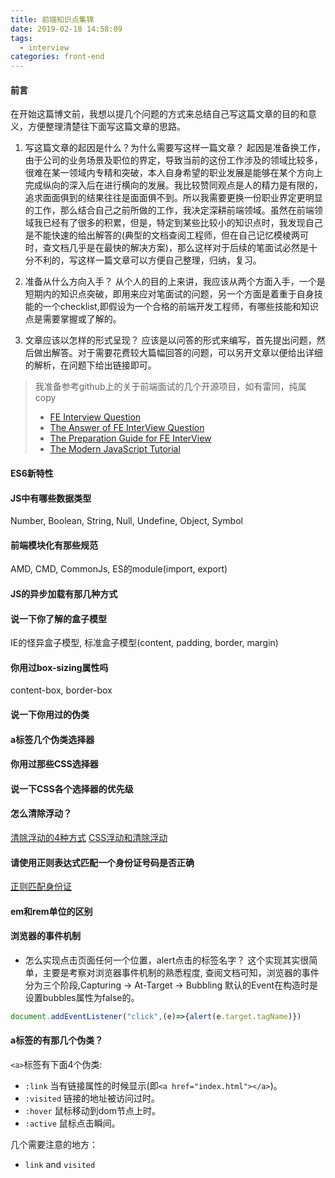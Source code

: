 ```yaml
---
title: 前端知识点集锦
date: 2019-02-18 14:58:09
tags: 
  - interview
categories: front-end
---
```


#### 前言
在开始这篇博文前，我想以提几个问题的方式来总结自己写这篇文章的目的和意义，方便整理清楚往下面写这篇文章的思路。

<!--more-->

1. 写这篇文章的起因是什么？为什么需要写这样一篇文章？
  起因是准备换工作，由于公司的业务场景及职位的界定，导致当前的这份工作涉及的领域比较多，很难在某一领域内专精和突破，本人自身希望的职业发展是能够在某个方向上完成纵向的深入后在进行横向的发展。我比较赞同观点是人的精力是有限的，追求面面俱到的结果往往是面面俱不到。所以我需要更换一份职业界定更明显的工作，那么结合自己之前所做的工作，我决定深耕前端领域。虽然在前端领域我已经有了很多的积累，但是，特定到某些比较小的知识点时，我发现自己是不能快速的给出解答的(典型的文档查阅工程师，但在自己记忆模棱两可时，查文档几乎是在最快的解决方案)，那么这样对于后续的笔面试必然是十分不利的，写这样一篇文章可以方便自己整理，归纳，复习。

2. 准备从什么方向入手？
  从个人的目的上来讲，我应该从两个方面入手，一个是短期内的知识点突破，即用来应对笔面试的问题，另一个方面是着重于自身技能的一个checklist,即假设为一个合格的前端开发工程师，有哪些技能和知识点是需要掌握或了解的。

3. 文章应该以怎样的形式呈现？
  应该是以问答的形式来编写，首先提出问题，然后做出解答。对于需要花费较大篇幅回答的问题，可以另开文章以便给出详细的解析，在问题下给出链接即可。

> 我准备参考github上的关于前端面试的几个开源项目，如有雷同，纯属copy
> - [FE Interview Question](https://github.com/h5bp/Front-end-Developer-Interview-Questions)
> - [The Answer of FE InterView Question](https://github.com/yangshun/front-end-interview-handbook)
> - [The Preparation Guide for FE InterView](https://github.com/Jobeir/front-end-interview-preparation-guide)
> - [The Modern JavaScript Tutorial](https://github.com/iliakan/javascript-tutorial-en)

#### ES6新特性

#### JS中有哪些数据类型
Number, Boolean, String, Null, Undefine, Object, Symbol

#### 前端模块化有那些规范
AMD, CMD, CommonJs, ES的module(import, export)

#### JS的异步加载有那几种方式

#### 说一下你了解的盒子模型
IE的怪异盒子模型, 标准盒子模型(content, padding, border, margin)

#### 你用过box-sizing属性吗
content-box, border-box

#### 说一下你用过的伪类

#### a标签几个伪类选择器

#### 你用过那些CSS选择器

#### 说一下CSS各个选择器的优先级

#### 怎么清除浮动？
[清除浮动的4种方式](https://juejin.im/post/59e7190bf265da4307025d91)
[CSS浮动和清除浮动](https://juejin.im/entry/580479b85bbb50005b7c5083)

#### 请使用正则表达式匹配一个身份证号码是否正确
[正则匹配身份证](https://juejin.im/post/5aa8d89af265da23866f9669)

#### em和rem单位的区别

#### 浏览器的事件机制
- 怎么实现点击页面任何一个位置，alert点击的标签名字？
这个实现其实很简单，主要是考察对浏览器事件机制的熟悉程度,
查阅文档可知，浏览器的事件分为三个阶段,Capturing -> At-Target -> Bubbling
默认的Event在构造时是设置bubbles属性为false的。
```js
document.addEventListener("click",(e)=>{alert(e.target.tagName)})
```

#### a标签的有那几个伪类？
`<a>`标签有下面4个伪类:
- `:link`
当有链接属性的时候显示(即`<a href="index.html"></a>`)。
- `:visited`
链接的地址被访问过时。
- `:hover`
鼠标移动到dom节点上时。
- `:active`
鼠标点击瞬间。

几个需要注意的地方：
- `link` and `visited`



